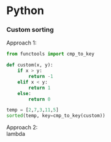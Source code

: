 # Python
### Custom sorting
Approach 1: <br />
````python
from functools import cmp_to_key

def custom(x, y):
    if x > y:
        return -1
    elif x < y:
    	return 1
    else:
        return 0

temp = [2,7,3,11,5]
sorted(temp, key=cmp_to_key(custom))

````
Approach 2: <br />
lambda